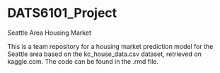 # DATS6101_Project
Seattle Area Housing Market

This is a team repository for a housing market prediction model for the Seattle area based on the kc_house_data.csv dataset, retrieved on kaggle.com. The code can be found in the .rmd file.
